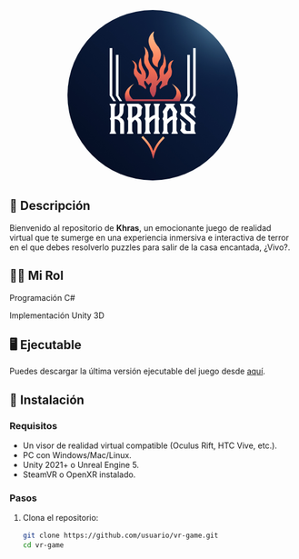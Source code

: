 <p align="center">
  <img src="Imagenes/khraslogo.jpeg" alt="VR Game Logo" width="300" style="border-radius: 50%;" />
</p>

## 📖 Descripción
Bienvenido al repositorio de **Khras**, un emocionante juego de realidad virtual que te sumerge en una experiencia inmersiva e interactiva de terror en el que debes resolverlo puzzles para salir de la casa encantada, ¿Vivo?.

## 👨‍💻 Mi Rol
Programación C#
</p> Implementación Unity 3D

## 🖥️ Ejecutable
Puedes descargar la última versión ejecutable del juego desde [aquí](https://github.com/usuario/vr-game/releases).

## 🚀 Instalación
### Requisitos
- Un visor de realidad virtual compatible (Oculus Rift, HTC Vive, etc.).
- PC con Windows/Mac/Linux.
- Unity 2021+ o Unreal Engine 5.
- SteamVR o OpenXR instalado.

### Pasos
1. Clona el repositorio:
   ```sh
   git clone https://github.com/usuario/vr-game.git
   cd vr-game
